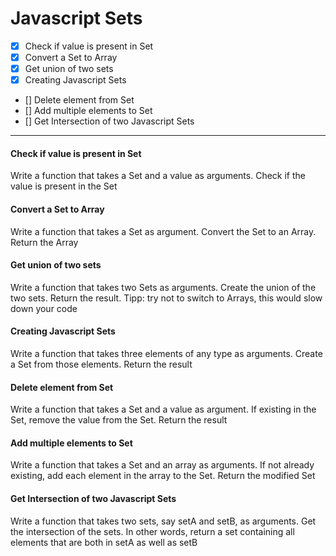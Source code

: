 # Javascript Sets

- [x] Check if value is present in Set
- [x] Convert a Set to Array
- [x] Get union of two sets
- [x] Creating Javascript Sets
- [] Delete element from Set
- [] Add multiple elements to Set
- [] Get Intersection of two Javascript Sets

***

#### Check if value is present in Set
Write a function that takes a Set and a value as arguments. Check if the value is present in the Set

#### Convert a Set to Array
Write a function that takes a Set as argument. Convert the Set to an Array. Return the Array

#### Get union of two sets
Write a function that takes two Sets as arguments. Create the union of the two sets. Return the result.
Tipp: try not to switch to Arrays, this would slow down your code

#### Creating Javascript Sets
Write a function that takes three elements of any type as arguments. Create a Set from those elements. Return the result

#### Delete element from Set
Write a function that takes a Set and a value as argument. If existing in the Set, remove the value from the Set. Return the result

#### Add multiple elements to Set
Write a function that takes a Set and an array as arguments. If not already existing, add each element in the array to the Set. Return the modified Set

#### Get Intersection of two Javascript Sets
Write a function that takes two sets, say setA and setB, as arguments. Get the intersection of the sets. In other words, return a set containing all elements that are both in setA as well as setB